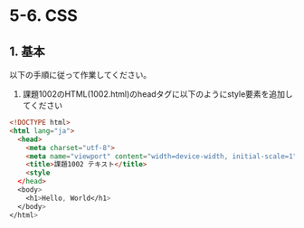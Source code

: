 # 5-6. CSS

## 1. 基本
以下の手順に従って作業してください。
1. 課題1002のHTML(1002.html)のheadタグに以下のようにstyle要素を追加してください

```html
<!DOCTYPE html>
<html lang="ja">
  <head>
    <meta charset="utf-8">
    <meta name="viewport" content="width=device-width, initial-scale=1">
    <title>課題1002 テキスト</title>
    <style 
  </head>
  <body>
    <h1>Hello, World</h1>
  </body>
</html>
```